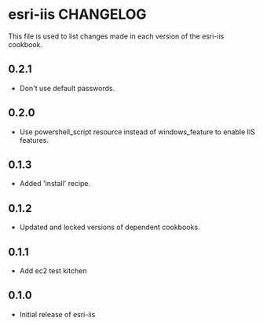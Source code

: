 # esri-iis CHANGELOG

This file is used to list changes made in each version of the esri-iis cookbook.

## 0.2.1

- Don't use default passwords.

## 0.2.0

- Use powershell_script resource instead of windows_feature to enable IIS features.

## 0.1.3

- Added 'install' recipe.

## 0.1.2

- Updated and locked versions of dependent cookbooks.

## 0.1.1

- Add ec2 test kitchen

## 0.1.0

- Initial release of esri-iis
